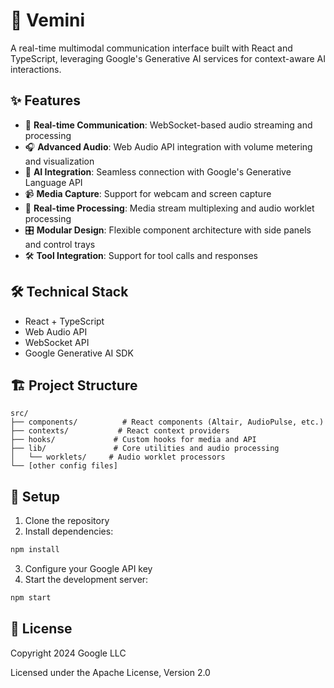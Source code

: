 # 🤖 Vemini

A real-time multimodal communication interface built with React and TypeScript, leveraging Google's Generative AI services for context-aware AI interactions.

## ✨ Features

- 💬 **Real-time Communication**: WebSocket-based audio streaming and processing
- 🎧 **Advanced Audio**: Web Audio API integration with volume metering and visualization
- 🤖 **AI Integration**: Seamless connection with Google's Generative Language API
- 📹 **Media Capture**: Support for webcam and screen capture
- 🔄 **Real-time Processing**: Media stream multiplexing and audio worklet processing
- 🎛️ **Modular Design**: Flexible component architecture with side panels and control trays
- 🛠️ **Tool Integration**: Support for tool calls and responses

## 🛠️ Technical Stack

- React + TypeScript
- Web Audio API
- WebSocket API
- Google Generative AI SDK

## 🏗️ Project Structure

```
src/
├── components/          # React components (Altair, AudioPulse, etc.)
├── contexts/           # React context providers
├── hooks/             # Custom hooks for media and API
├── lib/               # Core utilities and audio processing
│   └── worklets/     # Audio worklet processors
└── [other config files]
```

## 🚀 Setup

1. Clone the repository
2. Install dependencies:
```bash
npm install
```
3. Configure your Google API key
4. Start the development server:
```bash
npm start
```

## 📜 License

Copyright 2024 Google LLC

Licensed under the Apache License, Version 2.0
